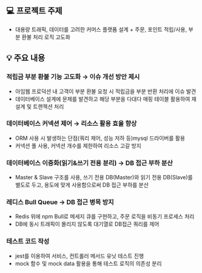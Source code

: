 ## 💻 프로젝트 주제

- 대용량 트래픽, 데이터를 고려한 커머스 플랫폼 설계 + 주문, 포인트 적립/사용, 부분 환불 처리 로직 고도화


## 💡 주요 내용

### 적립금 부분 환불 기능 고도화 → 이슈 개선 방안 제시

- 아임웹 프로덕션 내 고객이 부분 환불 요청 시 적립금을 부분 반환 처리에 이슈 발견
- 데이터베이스 설계에 문제를 발견하고 해당 부분을 다대다 매핑 테이블 활용하여 재설계 및 트랜젝션 처리
    


### 데이터베이스 커넥션 제어 → 리소스 활용 효율 향상

- ORM 사용 시 발생하는 단점(쿼리 제어, 성능 저하 등)mysql 드라이버를 활용
- 커넥션 풀 사용, 커넥션 개수를 제한하여 리소스 고갈 방지


### 데이터베이스 이중화(읽기&쓰기 전용 분리) → DB 접근 부하 분산

- Master & Slave 구조를 사용, 쓰기 전용 DB(Master)와 읽기 전용 DB(Slave)를 별도로 두고, 용도에 맞게 사용함으로써 DB 접근 부하를 분산
    
    

### 레디스 Bull Queue → DB 접근 병목 방지

- Redis 위에 npm Bull로 메세지 큐를 구현하고, 주문 로직을 비동기 프로세스 처리
- DB에 동시 트래픽이 몰리지 않도록 대기열로 DB접근 쿼리를 제어
    

### 테스트 코드 작성

- jest를 이용하여 서비스, 컨트롤러 메서드 유닛 테스트 진행
- mock 함수 및 mock data 활용을 통해 테스트 로직의 의존성 분리
    

